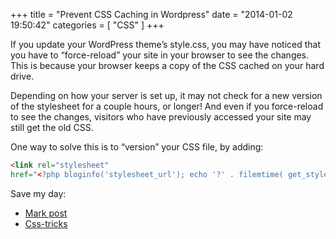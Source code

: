 +++
title = "Prevent CSS Caching in Wordpress"
date = "2014-01-02 19:50:42"
categories = [
    "CSS"
]
+++

If you update your WordPress theme’s style.css, you may have noticed that you have to “force-reload” your site in your browser to see the changes. This is because your browser keeps a copy of the CSS cached on your hard drive. 

<!--more-->

Depending on how your server is set up, it may not check for a new version of the stylesheet for a couple hours, or longer! And even if you force-reload to see the changes, visitors who have previously accessed your site may still get the old CSS. 

One way to solve this is to “version” your CSS file, by adding:

```html
<link rel="stylesheet" 
href="<?php bloginfo('stylesheet_url'); echo '?' . filemtime( get_stylesheet_directory() . '/style.css'); ?>" type="text/css" media="screen, projection" />
```

Save my day: 

* [Mark post](http://markjaquith.wordpress.com/2009/05/04/force-css-changes-to-go-live-immediately)
* [Css-tricks](http://css-tricks.com/can-we-prevent-css-caching/)